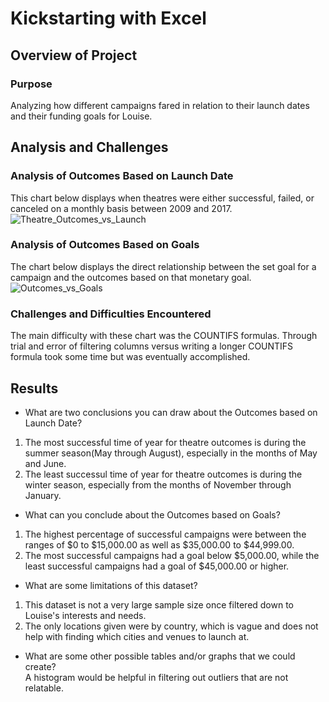 # Kickstarting with Excel

## Overview of Project

### Purpose
Analyzing how different campaigns fared in relation to their launch dates and their funding goals for Louise.
## Analysis and Challenges

### Analysis of Outcomes Based on Launch Date
This chart below displays when theatres were either successful, failed, or canceled on a monthly basis between 2009 and 2017.
![Theatre_Outcomes_vs_Launch](https://user-images.githubusercontent.com/85372441/122807184-decc8100-d290-11eb-92f3-b4c13c17cf7f.png)

### Analysis of Outcomes Based on Goals
The chart below displays the direct relationship between the set goal for a campaign and the outcomes based on that monetary goal.
![Outcomes_vs_Goals](https://user-images.githubusercontent.com/85372441/122807803-a1b4be80-d291-11eb-97b1-c3875b02edf3.png)

### Challenges and Difficulties Encountered
The main difficulty with these chart was the COUNTIFS formulas. Through trial and error of filtering columns versus writing a longer COUNTIFS formula took some time but was eventually accomplished.
## Results

- What are two conclusions you can draw about the Outcomes based on Launch Date?
1. The most successful time of year for theatre outcomes is during the summer season(May through August), especially in the months of May and June.
2. The least successul time of year for theatre outcomes is during the winter season, especially from the months of November through January.
- What can you conclude about the Outcomes based on Goals?
1. The highest percentage of successful campaigns were between the ranges of $0 to $15,000.00 as well as $35,000.00 to $44,999.00.
2. The most successful campaigns had a goal below $5,000.00, while the least successful campaigns had a goal of $45,000.00 or higher.
- What are some limitations of this dataset?
1. This dataset is not a very large sample size once filtered down to Louise's interests and needs. 
2. The only locations given were by country, which is vague and does not help with finding which cities and venues to launch at.
- What are some other possible tables and/or graphs that we could create?  
A histogram would be helpful in filtering out outliers that are not relatable. 

